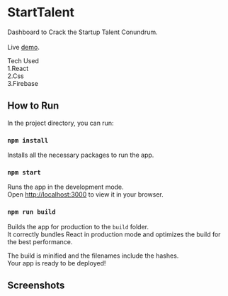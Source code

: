 # StartTalent

Dashboard to Crack the Startup Talent Conundrum.<br /><br />
Live [demo](https://starttalent.pages.dev/).

Tech Used <br />
   1.React <br />
   2.Css<br />
   3.Firebase<br />
   

## How to Run

In the project directory, you can run:

### `npm install`

Installs all the necessary packages to run the app. 

### `npm start`

Runs the app in the development mode.\
Open [http://localhost:3000](http://localhost:3000) to view it in your browser.

### `npm run build`

Builds the app for production to the `build` folder.\
It correctly bundles React in production mode and optimizes the build for the best performance.

The build is minified and the filenames include the hashes.\
Your app is ready to be deployed!

## Screenshots


